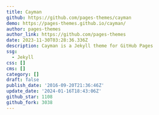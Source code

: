 ```yaml
---
title: Cayman
github: https://github.com/pages-themes/cayman
demo: https://pages-themes.github.io/cayman/
author: pages-themes
author_link: https://github.com/pages-themes
date: 2023-11-30T03:28:36.336Z
description: Cayman is a Jekyll theme for GitHub Pages
ssg:
  - Jekyll
css: []
cms: []
category: []
draft: false
publish_date: '2016-09-20T21:36:46Z'
update_date: '2024-01-16T18:43:06Z'
github_star: 1108
github_fork: 3038
---
```

